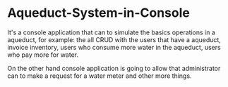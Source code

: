 # Aqueduct-System-in-Console
It's a console application that can to simulate the basics operations in a aqueduct, for example:
the all CRUD with the users that have a aqueduct, invoice inventory, users who consume more water in the aqueduct, users who pay more for water.

On the other hand console application is going to allow that administrator can to make a request for a water meter and other more things.
